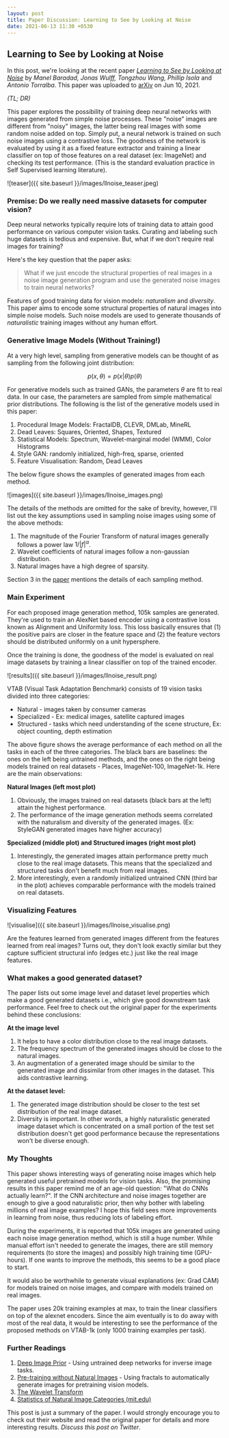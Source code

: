 ```yaml
---
layout: post
title: Paper Discussion: Learning to See by Looking at Noise
date: 2021-06-13 11:30 +0530
---
```

## Learning to See by Looking at Noise

In this post, we're looking at the recent paper *[Learning to See by Looking at Noise](https://mbaradad.github.io/learning_with_noise/)* by *Manel Baradad, Jonas Wulff, Tongzhou Wang, Phillip Isola* and *Antonio Torralba*. This paper was uploaded to [arXiv](https://arxiv.org/abs/2106.05963) on Jun 10, 2021.

*(TL; DR)*

This paper explores the possibility of training deep neural networks with images generated from simple noise processes. These "noise" images are different from "noisy" images, the latter being real images with some random noise added on top. Simply put, a neural network is trained on such noise images using a contrastive loss. The goodness of the network is evaluated by using it as a fixed feature extractor and training a linear classifier on top of those features on a real dataset (ex: ImageNet) and checking its test performance. (This is the standard evaluation practice in Self Supervised learning literature). 

 ![teaser]({{ site.baseurl }}/images/llnoise_teaser.jpeg)

### Premise: Do we really need massive datasets for computer vision?
Deep neural networks typically require lots of training data to attain good performance on various computer vision tasks. Curating and labeling such huge datasets is tedious and expensive. But, what if we don't require real images for training? 

Here's the key question that the paper asks:

> What if we just encode the structural properties of real images in a noise image generation program and use the generated noise images to train neural networks?

Features of good training data for vision models: *naturalism* and *diversity*. This paper aims to encode some structural properties of natural images into simple noise models. Such noise models are used to generate thousands of *naturalistic* training images without any human effort. 

### Generative Image Models (Without Training!)
At a very high level, sampling from generative models can be thought of as sampling from the following joint distribution:  

$$ p(x, \theta) = p(x|\theta) p(\theta) $$ 

For generative models such as trained GANs, the parameters $\theta$ are fit to real data. In our case, the parameters are sampled from simple mathematical prior distributions. The following is the list of the generative models used in this paper:

 1. Procedural Image Models: FractalDB, CLEVR, DMLab, MineRL
 2. Dead Leaves: Squares, Oriented, Shapes, Textured
 3. Statistical Models: Spectrum, Wavelet-marginal model (WMM), Color Histograms
 4. Style GAN: randomly initialized, high-freq, sparse, oriented
 5. Feature Visualisation: Random, Dead Leaves

The below figure shows the examples of generated images from each method.

 ![images]({{ site.baseurl }}/images/llnoise_images.png)

The details of the methods are omitted for the sake of brevity, however, I'll list out the key assumptions used in sampling noise images using some of the above methods:

 1. The magnitude of the Fourier Transform of natural images generally follows a power law $1/|f|^\alpha$.
 2. Wavelet coefficients of natural images follow a non-gaussian distribution. 
 3. Natural images have a high degree of sparsity.

Section 3 in the [paper](https://arxiv.org/pdf/2106.05963.pdf) mentions the details of each sampling method.
### Main Experiment
For each proposed image generation method, 105k samples are generated. They're used to train an AlexNet based encoder using a contrastive loss known as Alignment and Uniformity loss. This loss basically ensures that (1) the positive pairs are closer in the feature space and (2) the feature vectors should be distributed uniformly on a unit hypersphere. 

Once the training is done, the goodness of the model is evaluated on real image datasets by training a linear classifier on top of the trained encoder.

![results]({{ site.baseurl }}/images/llnoise_result.png)

VTAB (Visual Task Adaptation Benchmark) consists of 19 vision tasks divided into three categories: 

 - Natural - images taken by consumer cameras
 - Specialized  - Ex: medical images, satellite captured images
 - Structured - tasks which need understanding of the scene structure, Ex: object counting, depth estimation

The above figure shows the average performance of each method on all the tasks in each of the three categories. The black bars are baselines: the ones on the left being untrained methods, and the ones on the right being models trained on real datasets - Places, ImageNet-100, ImageNet-1k. Here are the main observations:

**Natural Images (left most plot)**
 1. Obviously, the images trained on real datasets (black bars at the left) attain the highest performance.
 2. The performance of the image generation methods seems correlated with the naturalism and diversity of the generated images. (Ex: StyleGAN generated images have higher accuracy)

**Specialized (middle plot) and Structured images (right most plot)**

 1. Interestingly, the generated images attain performance pretty much close to the real image datasets. This means that the specialized and structured tasks don't benefit much from real images. 
 2. More interestingly, even a randomly initialized untrained CNN (third bar in the plot) achieves comparable performance with the models trained on real datasets. 

### Visualizing Features 

![visualise]({{ site.baseurl }}/images/llnoise_visualise.png)

Are the features learned from generated images different from the features learned from real images? 
Turns out, they don't look exactly similar but they capture sufficient structural info (edges etc.) just like the real image features. 

### What makes a good generated dataset?
The paper lists out some image level and dataset level properties which make a good generated datasets i.e., which give good downstream task performance. Feel free to check out the original paper for the experiments behind these conclusions:

**At the image level**
 1. It helps to have a color distribution close to the real image datasets.
 2. The frequency spectrum of the generated images should be close to the natural images.
 3. An augmentation of a generated image should be similar to the generated image and dissimilar from other images in the dataset. This aids contrastive learning. 

**At the dataset level:**

 1. The generated image distribution should be closer to the test set distribution of the real image dataset.
 2. Diversity is important. In other words, a highly naturalistic generated image dataset which is concentrated on a small portion of the test set distribution doesn't get good performance because the representations won't be diverse enough. 

### My Thoughts
This paper shows interesting ways of generating noise images which help generated useful pretrained models for vision tasks. Also, the promising results in this paper remind me of an age-old question: "What do CNNs actually learn?". If the CNN architecture and noise images together are enough to give a good naturalistic prior, then why bother with labeling millions of real image examples? I hope this field sees more improvements in learning from noise, thus reducing lots of labeling effort.

During the experiments, it is reported that 105k images are generated using each noise image generation method, which is still a huge number. While manual effort isn't needed to generate the images, there are still memory requirements (to store the images) and possibly high training time (GPU-hours). If one wants to improve the methods, this seems to be a good  place to start.

It would also be worthwhile to generate visual explanations (ex: Grad CAM) for models trained on noise images, and compare with models trained on real images. 

The paper uses 20k training examples at max, to train the linear classifiers on top of the alexnet encoders. Since the aim eventually is to do away with most of the real data, it would be interesting to see the performance of the proposed methods on VTAB-1k (only 1000 training examples per task).

### Further Readings
1. [Deep Image Prior](https://dmitryulyanov.github.io/deep_image_prior) - Using untrained deep networks for inverse image tasks.
2. [ Pre-training without Natural Images](https://arxiv.org/abs/2101.08515) - Using fractals to automatically generate images for pretraining vision models.
3. [The Wavelet Transform](https://towardsdatascience.com/the-wavelet-transform-e9cfa85d7b34)
4. [Statistics of Natural Image Categories (mit.edu)](http://web.mit.edu/torralba/www/ne3302.pdf)

This post is just a summary of the paper. I would strongly encourage you to check out their website and read the original paper for details and more interesting results. *Discuss this post on Twitter*.
